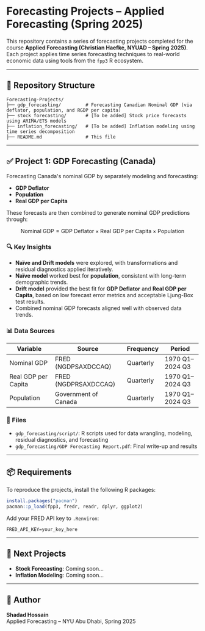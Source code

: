 # Forecasting Projects – Applied Forecasting (Spring 2025)

This repository contains a series of forecasting projects completed for the course **Applied Forecasting (Christian Haefke, NYUAD – Spring 2025)**. Each project applies time series forecasting techniques to real-world economic data using tools from the `fpp3` R ecosystem.

---

## 📁 Repository Structure

```
Forecasting-Projects/
├── gdp_forecasting/         # Forecasting Canadian Nominal GDP (via deflator, population, and RGDP per capita)
├── stock_forecasting/       # [To be added] Stock price forecasts using ARIMA/ETS models
├── inflation_forecasting/   # [To be added] Inflation modeling using time series decomposition
├── README.md                # This file
```

---

## ✅ Project 1: GDP Forecasting (Canada)

Forecasting Canada's nominal GDP by separately modeling and forecasting:

- **GDP Deflator**
- **Population**
- **Real GDP per Capita**

These forecasts are then combined to generate nominal GDP predictions through:
```math
\text{Nominal GDP} = \text{GDP Deflator} \times \text{Real GDP per Capita} \times \text{Population}
```

### 🔍 Key Insights

- **Naïve and Drift models** were explored, with transformations and residual diagnostics applied iteratively.
- **Naïve model** worked best for **population**, consistent with long-term demographic trends.
- **Drift model** provided the best fit for **GDP Deflator** and **Real GDP per Capita**, based on low forecast error metrics and acceptable Ljung-Box test results.
- Combined nominal GDP forecasts aligned well with observed data trends.

### 📊 Data Sources

| Variable             | Source                      | Frequency | Period         |
|----------------------|-----------------------------|-----------|----------------|
| Nominal GDP          | FRED (NGDPSAXDCCAQ)         | Quarterly | 1970 Q1–2024 Q3|
| Real GDP per Capita  | FRED (NGDPRSAXDCCAQ)        | Quarterly | 1970 Q1–2024 Q3|
| Population           | Government of Canada        | Quarterly | 1970 Q1–2024 Q3|

### 📄 Files

- `gdp_forecasting/script/`: R scripts used for data wrangling, modeling, residual diagnostics, and forecasting
- `gdp_forecasting/GDP Forecasting Report.pdf`: Final write-up and results

---

## 📦 Requirements

To reproduce the projects, install the following R packages:
```r
install.packages("pacman")
pacman::p_load(fpp3, fredr, readr, dplyr, ggplot2)
```

Add your FRED API key to `.Renviron`:
```
FRED_API_KEY=your_key_here
```

---

## 📌 Next Projects

- **Stock Forecasting**: Coming soon...
- **Inflation Modeling**: Coming soon...

---

## 👤 Author

**Shadad Hossain**  
Applied Forecasting – NYU Abu Dhabi, Spring 2025
